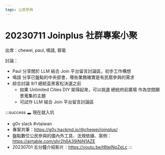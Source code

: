 ```yaml
---
tags: 公民參與
---
```


# 20230711 Joinplus 社群專案小聚

出席：chewei, paul, 鳴誼, 晉瑜

討論：
- Paul 分享關於 LLM 結合 Join 平台留言討論區，初步工作構想
- 鳴誼 分享已盤點的中央部會，哪些業務確實是有民眾參與的需求
- 綜合討論 9/1 總統盃黑客松決選之前
    - 如果 Unlimited Cities DIY 架得起來，可以挑選 總統府前廣場 作為空間願景蒐集的主題
    - 可試作 LLM 結合 Join 平台留言討論區

:::success
:hole: 現在就入坑
- g0v slack #vtaiwan
- 專案共筆：https://g0v.hackmd.io/@chewei/joinplus/
- 盤點數位公民參與的國內外工具、法規依據、案例：https://airtable.com/shr2h6A39iNjN1AZE
- 20230701 五分鐘介紹影片：https://youtu.be/t6teiNpZeLc
:::

